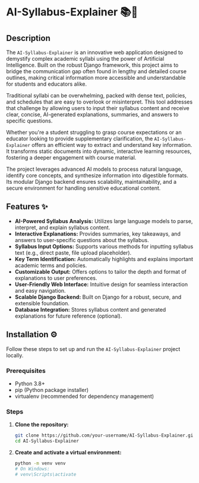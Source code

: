 # AI-Syllabus-Explainer 📚🧠

## Description

The `AI-Syllabus-Explainer` is an innovative web application designed to demystify complex academic syllabi using the power of Artificial Intelligence. Built on the robust Django framework, this project aims to bridge the communication gap often found in lengthy and detailed course outlines, making critical information more accessible and understandable for students and educators alike.

Traditional syllabi can be overwhelming, packed with dense text, policies, and schedules that are easy to overlook or misinterpret. This tool addresses that challenge by allowing users to input their syllabus content and receive clear, concise, AI-generated explanations, summaries, and answers to specific questions.

Whether you're a student struggling to grasp course expectations or an educator looking to provide supplementary clarification, the `AI-Syllabus-Explainer` offers an efficient way to extract and understand key information. It transforms static documents into dynamic, interactive learning resources, fostering a deeper engagement with course material.

The project leverages advanced AI models to process natural language, identify core concepts, and synthesize information into digestible formats. Its modular Django backend ensures scalability, maintainability, and a secure environment for handling sensitive educational content.

## Features ✨

*   **AI-Powered Syllabus Analysis:** Utilizes large language models to parse, interpret, and explain syllabus content.
*   **Interactive Explanations:** Provides summaries, key takeaways, and answers to user-specific questions about the syllabus.
*   **Syllabus Input Options:** Supports various methods for inputting syllabus text (e.g., direct paste, file upload placeholder).
*   **Key Term Identification:** Automatically highlights and explains important academic terms and policies.
*   **Customizable Output:** Offers options to tailor the depth and format of explanations to user preferences.
*   **User-Friendly Web Interface:** Intuitive design for seamless interaction and easy navigation.
*   **Scalable Django Backend:** Built on Django for a robust, secure, and extensible foundation.
*   **Database Integration:** Stores syllabus content and generated explanations for future reference (optional).

## Installation ⚙️

Follow these steps to set up and run the `AI-Syllabus-Explainer` project locally.

### Prerequisites

*   Python 3.8+
*   pip (Python package installer)
*   virtualenv (recommended for dependency management)

### Steps

1.  **Clone the repository:**
    ```bash
    git clone https://github.com/your-username/AI-Syllabus-Explainer.git
    cd AI-Syllabus-Explainer
    ```

2.  **Create and activate a virtual environment:**
    ```bash
    python -m venv venv
    # On Windows:
    # venv\Scripts\activate
    
